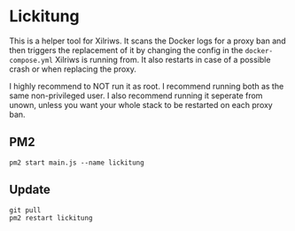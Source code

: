 # Lickitung

This is a helper tool for Xilriws. It scans the Docker logs for a proxy ban and then triggers the replacement of it by changing the config in the `docker-compose.yml` Xilriws is running from. It also restarts in case of a possible crash or when replacing the proxy.

I highly recommend to NOT run it as root. I recommend running both as the same non-privileged user.
I also recommend running it seperate from unown, unless you want your whole stack to be restarted on each proxy ban.

## PM2
```shell
pm2 start main.js --name lickitung
```

## Update
```shell
git pull
pm2 restart lickitung
```